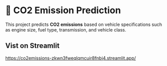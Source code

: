 # 🚗 CO2 Emission Prediction

This project predicts **CO2 emissions** based on vehicle specifications such as engine size, fuel type, transmission, and vehicle class.

## Vist on Streamlit
https://co2emissions-zkwn3fweqlqmcuir8fnbj4.streamlit.app/
